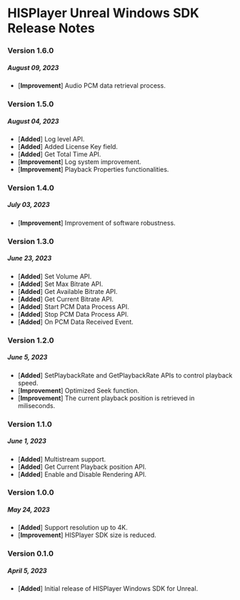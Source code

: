# HISPlayer Unreal Windows SDK Release Notes

### Version 1.6.0 
##### August 09, 2023
- [**Improvement**] Audio PCM data retrieval process.

### Version 1.5.0 
##### August 04, 2023
- [**Added**] Log level API.
- [**Added**] Added License Key field.
- [**Added**] Get Total Time API.
- [**Improvement**] Log system improvement.
- [**Improvement**] Playback Properties functionalities.

### Version 1.4.0 
##### July 03, 2023
- [**Improvement**] Improvement of software robustness.

### Version 1.3.0 
##### June 23, 2023
- [**Added**] Set Volume API.
- [**Added**] Set Max Bitrate API.
- [**Added**] Get Available Bitrate API.
- [**Added**] Get Current Bitrate API.
- [**Added**] Start PCM Data Process API.
- [**Added**] Stop PCM Data Process API.
- [**Added**] On PCM Data Received Event.

### Version 1.2.0 
##### June 5, 2023
- [**Added**] SetPlaybackRate and GetPlaybackRate APIs to control playback speed.
- [**Improvement**] Optimized Seek function.
- [**Improvement**] The current playback position is retrieved in miliseconds.

### Version 1.1.0 
##### June 1, 2023
- [**Added**] Multistream support.
- [**Added**] Get Current Playback position API.
- [**Added**] Enable and Disable Rendering API.

### Version 1.0.0 
##### May 24, 2023
- [**Added**] Support resolution up to 4K.
- [**Improvement**] HISPlayer SDK size is reduced.

### Version 0.1.0
##### April 5, 2023
- [**Added**] Initial release of HISPlayer Windows SDK for Unreal.
